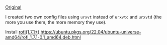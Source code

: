[Original](https://github.com/owl4ce/dotfiles)

I created two own config files using `urxvt` instead of `urxvtc` and `urxvtd` (the more you use them, the more memory they use).

Install [rofi(1.7.1+)](https://packages.debian.org/search?keywords=rofi)
https://ubuntu.pkgs.org/22.04/ubuntu-universe-amd64/rofi_1.7.1-0.1_amd64.deb.html
